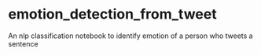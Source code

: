 # emotion_detection_from_tweet
An nlp classification notebook to identify emotion of a person who tweets a sentence
